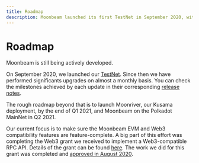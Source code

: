 ```yaml
---
title: Roadmap
description: Moonbeam launched its first TestNet in September 2020, with a BetaNet on Kusama and MainNet on Polkadot to follow in early 2021.
---
```


# Roadmap

Moonbeam is still being actively developed. 

On September 2020, we launched our [TestNet](/learn/platform/networks/overview/). Since then we have performed significants upgrades on almost a monthly basis. You can check the milestones achieved by each update in their corresponding [release notes](/learn/platform/networks/moonbase/#release-notes).


The rough roadmap beyond that is to launch Moonriver, our Kusama deployment, by the end of Q1 2021, and Moonbeam on the Polkadot MainNet in Q2 2021.

Our current focus is to make sure the Moonbeam EVM and Web3 compatibility features are feature-complete. A big part of this effort was completing the Web3 grant we received to implement a Web3-compatible RPC API. Details of the grant can be found [here](https://github.com/w3f/Open-Grants-Program/blob/master/applications/web3-compatible-api.md).  The work we did for this grant was completed and [approved in August 2020](https://www.purestake.com/news/purestake-awarded-web3-foundation-grant-moonbeam/).
